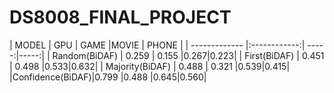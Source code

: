 # DS8008_FINAL_PROJECT

| MODEL         | GPU          | GAME  |MOVIE | PHONE |
| ------------- |:------------:| -----:|-----:|
| Random(BiDAF)   | 0.259      | 0.155 |0.267|0.223|
| First(BiDAF)    | 0.451      | 0.498 |0.533|0.632|
| Majority(BiDAF) | 0.488      | 0.321 |0.539|0.415|
|Confidence(BiDAF)|0.799       |0.488  |0.645|0.560|
